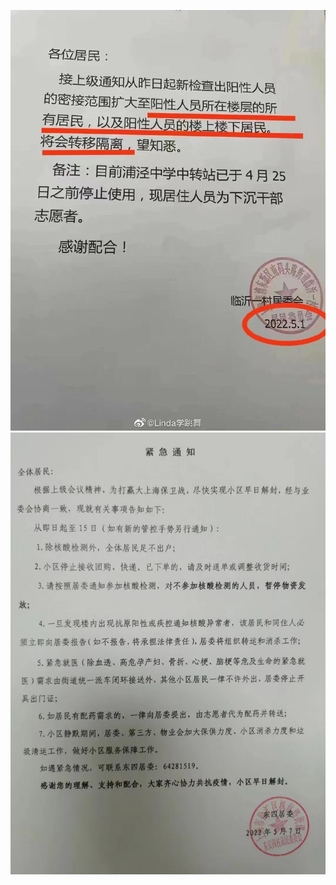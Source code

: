 ![浦东南码头路街道](id13729990-6a8cf24cly1h209fwl4r8j20u0142gpe.jpeg)
![徐汇区枫林路街道](id13729991-mmexport1651924179861.jpg)
